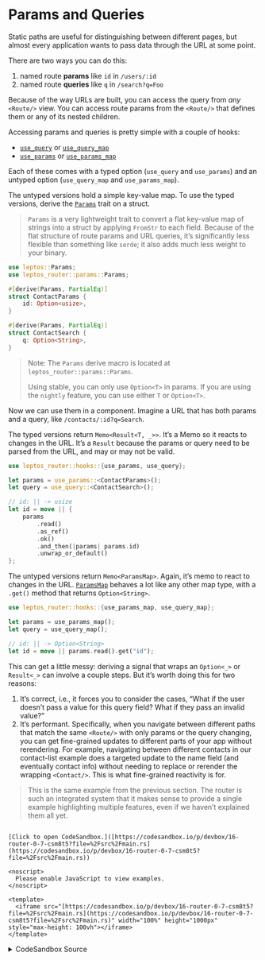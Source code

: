 # Params and Queries

Static paths are useful for distinguishing between different pages, but almost every application wants to pass data through the URL at some point.

There are two ways you can do this:

1. named route **params** like `id` in `/users/:id`
2. named route **queries** like `q` in `/search?q=Foo`

Because of the way URLs are built, you can access the query from _any_ `<Route/>` view. You can access route params from the `<Route/>` that defines them or any of its nested children.

Accessing params and queries is pretty simple with a couple of hooks:

- [`use_query`](https://docs.rs/leptos_router/0.7.0-gamma3/leptos_router/hooks/fn.use_query.html) or [`use_query_map`](https://docs.rs/leptos_router/0.7.0-gamma3/leptos_router/hooks/fn.use_query_map.html)
- [`use_params`](https://docs.rs/leptos_router/0.7.0-gamma3/leptos_router/hooks/fn.use_params.html) or [`use_params_map`](https://docs.rs/leptos_router/0.7.0-gamma3/leptos_router/hooks/fn.use_params_map.html)

Each of these comes with a typed option (`use_query` and `use_params`) and an untyped option (`use_query_map` and `use_params_map`).

The untyped versions hold a simple key-value map. To use the typed versions, derive the [`Params`](https://docs.rs/leptos_router/0.7.0-gamma3/leptos_router/params/trait.Params.html) trait on a struct.

> `Params` is a very lightweight trait to convert a flat key-value map of strings into a struct by applying `FromStr` to each field. Because of the flat structure of route params and URL queries, it’s significantly less flexible than something like `serde`; it also adds much less weight to your binary.

```rust
use leptos::Params;
use leptos_router::params::Params;

#[derive(Params, PartialEq)]
struct ContactParams {
    id: Option<usize>,
}

#[derive(Params, PartialEq)]
struct ContactSearch {
    q: Option<String>,
}
```

> Note: The `Params` derive macro is located at `leptos_router::params::Params`.
>
> Using stable, you can only use `Option<T>` in params. If you are using the `nightly` feature,
> you can use either `T` or `Option<T>`.

Now we can use them in a component. Imagine a URL that has both params and a query, like `/contacts/:id?q=Search`.

The typed versions return `Memo<Result<T, _>>`. It’s a Memo so it reacts to changes in the URL. It’s a `Result` because the params or query need to be parsed from the URL, and may or may not be valid.

```rust
use leptos_router::hooks::{use_params, use_query};

let params = use_params::<ContactParams>();
let query = use_query::<ContactSearch>();

// id: || -> usize
let id = move || {
    params
        .read()
        .as_ref()
        .ok()
        .and_then(|params| params.id)
        .unwrap_or_default()
};
```

The untyped versions return `Memo<ParamsMap>`. Again, it’s memo to react to changes in the URL. [`ParamsMap`](https://docs.rs/leptos_router/0.7.0-gamma3/leptos_router/params/struct.ParamsMap.html) behaves a lot like any other map type, with a `.get()` method that returns `Option<String>`.

```rust
use leptos_router::hooks::{use_params_map, use_query_map};

let params = use_params_map();
let query = use_query_map();

// id: || -> Option<String>
let id = move || params.read().get("id");
```

This can get a little messy: deriving a signal that wraps an `Option<_>` or `Result<_>` can involve a couple steps. But it’s worth doing this for two reasons:

1. It’s correct, i.e., it forces you to consider the cases, “What if the user doesn’t pass a value for this query field? What if they pass an invalid value?”
2. It’s performant. Specifically, when you navigate between different paths that match the same `<Route/>` with only params or the query changing, you can get fine-grained updates to different parts of your app without rerendering. For example, navigating between different contacts in our contact-list example does a targeted update to the name field (and eventually contact info) without needing to replace or rerender the wrapping `<Contact/>`. This is what fine-grained reactivity is for.

> This is the same example from the previous section. The router is such an integrated system that it makes sense to provide a single example highlighting multiple features, even if we haven’t explained them all yet.

```admonish sandbox title="Live example" collapsible=true

[Click to open CodeSandbox.]([https://codesandbox.io/p/devbox/16-router-0-7-csm8t5?file=%2Fsrc%2Fmain.rs](https://codesandbox.io/p/devbox/16-router-0-7-csm8t5?file=%2Fsrc%2Fmain.rs))

<noscript>
  Please enable JavaScript to view examples.
</noscript>

<template>
  <iframe src="[https://codesandbox.io/p/devbox/16-router-0-7-csm8t5?file=%2Fsrc%2Fmain.rs](https://codesandbox.io/p/devbox/16-router-0-7-csm8t5?file=%2Fsrc%2Fmain.rs)" width="100%" height="1000px" style="max-height: 100vh"></iframe>
</template>

```

<details>
<summary>CodeSandbox Source</summary>

```rust
use leptos::prelude::*;
use leptos_router::components::{Outlet, ParentRoute, Route, Router, Routes, A};
use leptos_router::hooks::use_params_map;
use leptos_router::path;

#[component]
pub fn App() -> impl IntoView {
    view! {
        <Router>
            <h1>"Contact App"</h1>
            // this <nav> will show on every routes,
            // because it's outside the <Routes/>
            // note: we can just use normal <a> tags
            // and the router will use client-side navigation
            <nav>
                <a href="/">"Home"</a>
                <a href="/contacts">"Contacts"</a>
            </nav>
            <main>
                <Routes fallback=|| "Not found.">
                    // / just has an un-nested "Home"
                    <Route path=path!("/") view=|| view! {
                        <h3>"Home"</h3>
                    }/>
                    // /contacts has nested routes
                    <ParentRoute
                        path=path!("/contacts")
                        view=ContactList
                      >
                        // if no id specified, fall back
                        <ParentRoute path=path!(":id") view=ContactInfo>
                            <Route path=path!("") view=|| view! {
                                <div class="tab">
                                    "(Contact Info)"
                                </div>
                            }/>
                            <Route path=path!("conversations") view=|| view! {
                                <div class="tab">
                                    "(Conversations)"
                                </div>
                            }/>
                        </ParentRoute>
                        // if no id specified, fall back
                        <Route path=path!("") view=|| view! {
                            <div class="select-user">
                                "Select a user to view contact info."
                            </div>
                        }/>
                    </ParentRoute>
                </Routes>
            </main>
        </Router>
    }
}

#[component]
fn ContactList() -> impl IntoView {
    view! {
        <div class="contact-list">
            // here's our contact list component itself
            <h3>"Contacts"</h3>
            <div class="contact-list-contacts">
                <A href="alice">"Alice"</A>
                <A href="bob">"Bob"</A>
                <A href="steve">"Steve"</A>
            </div>

            // <Outlet/> will show the nested child route
            // we can position this outlet wherever we want
            // within the layout
            <Outlet/>
        </div>
    }
}

#[component]
fn ContactInfo() -> impl IntoView {
    // we can access the :id param reactively with `use_params_map`
    let params = use_params_map();
    let id = move || params.read().get("id").unwrap_or_default();

    // imagine we're loading data from an API here
    let name = move || match id().as_str() {
        "alice" => "Alice",
        "bob" => "Bob",
        "steve" => "Steve",
        _ => "User not found.",
    };

    view! {
        <h4>{name}</h4>
        <div class="contact-info">
            <div class="tabs">
                <A href="" exact=true>"Contact Info"</A>
                <A href="conversations">"Conversations"</A>
            </div>

            // <Outlet/> here is the tabs that are nested
            // underneath the /contacts/:id route
            <Outlet/>
        </div>
    }
}

fn main() {
    leptos::mount::mount_to_body(App)
}
```

</details>
</preview>
